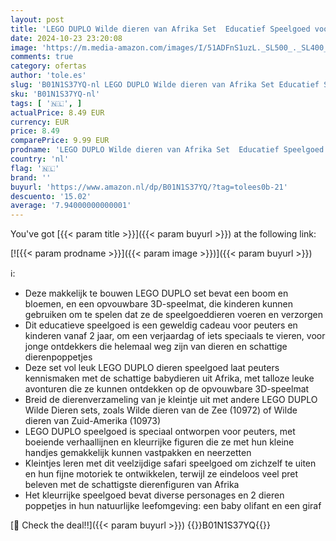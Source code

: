 ```yaml
---
layout: post
title: 'LEGO DUPLO Wilde dieren van Afrika Set  Educatief Speelgoed voor Peuters en Kinderen vanaf 2 Jaar met Safari Poppetjes  Zoals een Baby Olifant  Leerzaam Cadeau voor Jongens en Meisjes 10971'
date: 2024-10-23 23:20:08
image: 'https://m.media-amazon.com/images/I/51ADFnS1uzL._SL500_._SL400_.jpg'
comments: true
category: ofertas
author: 'tole.es'
slug: 'B01N1S37YQ-nl LEGO DUPLO Wilde dieren van Afrika Set Educatief Speelgoed...'
sku: 'B01N1S37YQ-nl'
tags: [ '🇳🇱', ]
actualPrice: 8.49 EUR
currency: EUR
price: 8.49
comparePrice: 9.99 EUR
prodname: 'LEGO DUPLO Wilde dieren van Afrika Set  Educatief Speelgoed voor Peuters en Kinderen vanaf 2 Jaar met Safari Poppetjes  Zoals een Baby Olifant  Leerzaam Cadeau voor Jongens en Meisjes 10971'
country: 'nl'
flag: '🇳🇱'
brand: ''
buyurl: 'https://www.amazon.nl/dp/B01N1S37YQ/?tag=tolees0b-21'
descuento: '15.02'
average: '7.94000000000001'
---
```


You've got [{{< param title >}}]({{< param buyurl >}}) at the following link:

[![{{< param prodname >}}]({{< param image >}})]({{< param buyurl >}})

ℹ️:

- Deze makkelijk te bouwen LEGO DUPLO set bevat een boom en bloemen, en een opvouwbare 3D-speelmat, die kinderen kunnen gebruiken om te spelen dat ze de speelgoeddieren voeren en verzorgen
- Dit educatieve speelgoed is een geweldig cadeau voor peuters en kinderen vanaf 2 jaar, om een verjaardag of iets speciaals te vieren, voor jonge ontdekkers die helemaal weg zijn van dieren en schattige dierenpoppetjes
- Deze set vol leuk LEGO DUPLO dieren speelgoed laat peuters kennismaken met de schattige babydieren uit Afrika, met talloze leuke avonturen die ze kunnen ontdekken op de opvouwbare 3D-speelmat
- Breid de dierenverzameling van je kleintje uit met andere LEGO DUPLO Wilde Dieren sets, zoals Wilde dieren van de Zee (10972) of Wilde dieren van Zuid-Amerika (10973)
- LEGO DUPLO speelgoed is speciaal ontworpen voor peuters, met boeiende verhaallijnen en kleurrijke figuren die ze met hun kleine handjes gemakkelijk kunnen vastpakken en neerzetten
- Kleintjes leren met dit veelzijdige safari speelgoed om zichzelf te uiten en hun fijne motoriek te ontwikkelen, terwijl ze eindeloos veel pret beleven met de schattigste dierenfiguren van Afrika
- Het kleurrijke speelgoed bevat diverse personages en 2 dieren poppetjes in hun natuurlijke leefomgeving: een baby olifant en een giraf

[🛒 Check the deal!!]({{< param buyurl >}})
{{<world>}}B01N1S37YQ{{</world>}}
